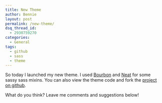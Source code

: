 ```yaml
---
title: New Theme
author: Bennie
layout: post
permalink: /new-theme/
dsq_thread_id:
  - 2930759270
categories:
  - General
tags:
  - github
  - sass
  - theme
---
```

So today I launched my new theme. I used [Bourbon][1] and [Neat][2] for some sassy sass mixins. You can also view the theme code and fork the [project on github][3].

What do you think? Leave me comments and suggestions below!

 [1]: http://bourbon.io/
 [2]: http://neat.bourbon.io/
 [3]: https://github.com/benniemosher/benniemosher